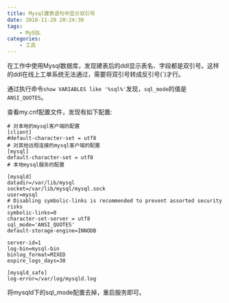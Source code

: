 ```yaml
---
title: Mysql建表语句中显示双引号
date: 2018-11-20 20:24:30
tags:
    - MySQL
categories:
    - 工具
---
```


在工作中使用Mysql数据库，发现建表后的ddl显示表名、字段都是双引号。这样的ddl在线上工单系统无法通过，需要将双引号转成反引号(`)才行。


通过执行命令`show VARIABLES like '%sql%'`发现，`sql_mode`的值是`ANSI_QUOTES`。

查看my.cnf配置文件，发现有如下配置:

```
# 对本地的mysql客户端的配置
[client]
#default-character-set = utf8
# 对其他远程连接的mysql客户端的配置
[mysql]
default-character-set = utf8
# 本地mysql服务的配置

[mysqld]
datadir=/var/lib/mysql
socket=/var/lib/mysql/mysql.sock
user=mysql
# Disabling symbolic-links is recommended to prevent assorted security risks
symbolic-links=0
character-set-server = utf8
sql_mode='ANSI_QUOTES'
default-storage-engine=INNODB

server-id=1
log-bin=mysql-bin
binlog_format=MIXED
expire_logs_days=30

[mysqld_safe]
log-error=/var/log/mysqld.log

```

将mysqld下的sql_mode配置去掉，重启服务即可。

